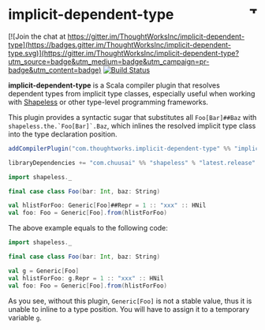 # implicit-dependent-type <a href="http://thoughtworks.com/"><img align="right" src="https://www.thoughtworks.com/imgs/tw-logo.png" title="ThoughtWorks" height="15"/></a>

[![Join the chat at https://gitter.im/ThoughtWorksInc/implicit-dependent-type](https://badges.gitter.im/ThoughtWorksInc/implicit-dependent-type.svg)](https://gitter.im/ThoughtWorksInc/implicit-dependent-type?utm_source=badge&utm_medium=badge&utm_campaign=pr-badge&utm_content=badge)
[![Build Status](https://travis-ci.org/ThoughtWorksInc/implicit-dependent-type.svg)](https://travis-ci.org/ThoughtWorksInc/implicit-dependent-type)

**implicit-dependent-type** is a Scala compiler plugin that resolves dependent types from implicit type classes,
especially useful when working with [Shapeless](https://github.com/milessabin/shapeless) or other type-level programming frameworks.

This plugin provides a syntactic sugar that substitutes all `Foo[Bar]##Baz` with ```shapeless.the.`Foo[Bar]`.Baz```,
which inlines the resolved implicit type class into the type declaration position.

``` sbt
addCompilerPlugin("com.thoughtworks.implicit-dependent-type" %% "implicit-dependent-type" % "latest.release")

libraryDependencies += "com.chuusai" %% "shapeless" % "latest.release"
```

``` scala
import shapeless._

final case class Foo(bar: Int, baz: String)

val hlistForFoo: Generic[Foo]##Repr = 1 :: "xxx" :: HNil
val foo: Foo = Generic[Foo].from(hlistForFoo)
```

The above example equals to the following code:

``` scala
import shapeless._

final case class Foo(bar: Int, baz: String)

val g = Generic[Foo]
val hlistForFoo: g.Repr = 1 :: "xxx" :: HNil
val foo: Foo = Generic[Foo].from(hlistForFoo)
```

As you see, without this plugin, `Generic[Foo]` is not a stable value,
thus it is unable to inline to a type position.
You will have to assign it to a temporary variable `g`.
